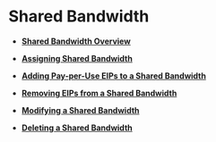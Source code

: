 # Shared Bandwidth<a name="bandwidth_0001"></a>

-   **[Shared Bandwidth Overview](shared-bandwidth-overview.md)**  

-   **[Assigning Shared Bandwidth](assigning-shared-bandwidth.md)**  

-   **[Adding Pay-per-Use EIPs to a Shared Bandwidth](adding-pay-per-use-eips-to-a-shared-bandwidth.md)**  

-   **[Removing EIPs from a Shared Bandwidth](removing-eips-from-a-shared-bandwidth.md)**  

-   **[Modifying a Shared Bandwidth](modifying-a-shared-bandwidth.md)**  

-   **[Deleting a Shared Bandwidth](deleting-a-shared-bandwidth.md)**  


